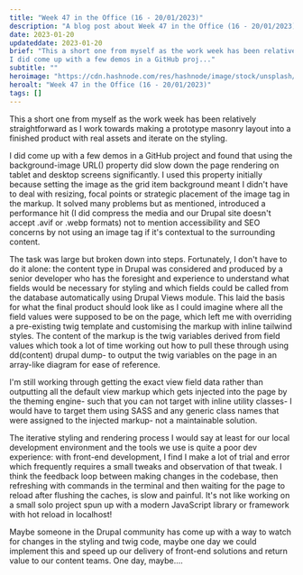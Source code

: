 ```yaml
---
title: "Week 47 in the Office (16 - 20/01/2023)"
description: "A blog post about Week 47 in the Office (16 - 20/01/2023)"
date: 2023-01-20
updateddate: 2023-01-20
brief: "This a short one from myself as the work week has been relatively straightforward as I work towards making a prototype masonry layout into a finished product with real assets and iterate on the styling.
I did come up with a few demos in a GitHub proj..."
subtitle: ""
heroimage: "https://cdn.hashnode.com/res/hashnode/image/stock/unsplash/Lks7vei-eAg/upload/26b40edade37c52e48fba317043865a8.jpeg"
heroalt: "Week 47 in the Office (16 - 20/01/2023)"
tags: []
---
```


This a short one from myself as the work week has been relatively straightforward as I work towards making a prototype masonry layout into a finished product with real assets and iterate on the styling.

I did come up with a few demos in a GitHub project and found that using the background-image URL() property did slow down the page rendering on tablet and desktop screens significantly. I used this property initially because setting the image as the grid item background meant I didn't have to deal with resizing, focal points or strategic placement of the image tag in the markup. It solved many problems but as mentioned, introduced a performance hit (I did compress the media and our Drupal site doesn't accept .avif or .webp formats) not to mention accessibility and SEO concerns by not using an image tag if it's contextual to the surrounding content.

The task was large but broken down into steps. Fortunately, I don't have to do it alone: the content type in Drupal was considered and produced by a senior developer who has the foresight and experience to understand what fields would be necessary for styling and which fields could be called from the database automatically using Drupal Views module. This laid the basis for what the final product should look like as I could imagine where all the field values were supposed to be on the page, which left me with overriding a pre-existing twig template and customising the markup with inline tailwind styles. The content of the markup is the twig variables derived from field values which took a lot of time working out how to pull these through using dd(content) drupal dump- to output the twig variables on the page in an array-like diagram for ease of reference.

I'm still working through getting the exact view field data rather than outputting all the default view markup which gets injected into the page by the theming engine- such that you can not target with inline utility classes- I would have to target them using SASS and any generic class names that were assigned to the injected markup- not a maintainable solution.

The iterative styling and rendering process I would say at least for our local development environment and the tools we use is quite a poor dev experience: with front-end development, I find I make a lot of trial and error which frequently requires a small tweaks and observation of that tweak. I think the feedback loop between making changes in the codebase, then refreshing with commands in the terminal and then waiting for the page to reload after flushing the caches, is slow and painful. It's not like working on a small solo project spun up with a modern JavaScript library or framework with hot reload in localhost!

Maybe someone in the Drupal community has come up with a way to watch for changes in the styling and twig code, maybe one day we could implement this and speed up our delivery of front-end solutions and return value to our content teams. One day, maybe....